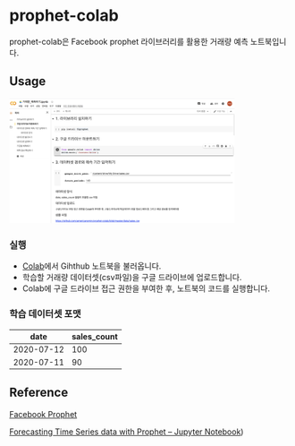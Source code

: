 # prophet-colab
prophet-colab은 Facebook prophet 라이브러리를 활용한 거래량 예측 노트북입니다. 


## Usage
<img src="/data/colab-screenshoot.png" width="80%"></img><br/>

### 실행
* [Colab](https://colab.research.google.com/)에서 Gihthub 노트북을 불러옵니다.
* 학습할 거래량 데이터셋(csv파일)을 구글 드라이브에 업로드합니다.
* Colab에 구글 드라이브 접근 권한을 부여한 후, 노트북의 코드를 실행합니다. 

### 학습 데이터셋 포맷
|date|sales_count|
|---|---|
|2020-07-12|100|
|2020-07-11|90|


## Reference
[Facebook Prophet](https://github.com/facebook/prophet)

[Forecasting Time Series data with Prophet – Jupyter Notebook](https://pythondata.com/forecasting-time-series-data-prophet-jupyter-notebook/))
